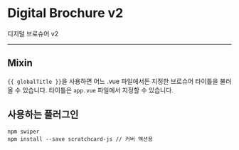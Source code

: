 # Digital Brochure v2
디지털 브로슈어 v2

***

## Mixin

`{{ globalTitle }}`을 사용하면 어느 .vue 파일에서든 지정한 브로슈어 타이틀을 불러올 수 있습니다.
타이틀은 `app.vue` 파일에서 지정할 수 있습니다.

## 사용하는 플러그인

```
npm swiper
npm install --save scratchcard-js // 커버 액션용
```
